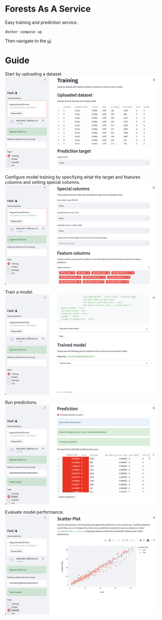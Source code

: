# Forests As A Service
Easy training and prediction service.
```
docker compose up
```
Then navigate to the [ui](http://localhost:8501).


# Guide

Start by uploading a dataset.
![1_upload](img/1_upload.png)

Configure model training by specifying what the target and features columns and setting special columns.
![2_configure](img/2_configure.png)

Train a model.
![3_train](img/3_train.png)

Run predictions.
![4_predict](img/4_predict.png)

Evaluate model performance.
![5_evaluate](img/5_evaluate.png)

